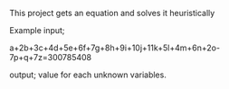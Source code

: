 This project gets an equation and solves it heuristically


Example input;

a+2b+3c+4d+5e+6f+7g+8h+9i+10j+11k+5l+4m+6n+2o-7p+q+7z=300785408

output; value for each unknown variables.
